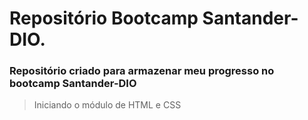 # Repositório Bootcamp Santander-DIO.

### Repositório criado para armazenar meu progresso no bootcamp Santander-DIO

  > Iniciando o módulo de HTML e CSS
